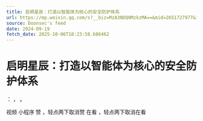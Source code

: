 ```yaml
---
title: 启明星辰：打造以智能体为核心的安全防护体系
url: https://mp.weixin.qq.com/s?__biz=MzA3NDQ0MzkzMA==&mid=2651727977&idx=2&sn=7ecfa50098ca8f5045d0119e97fc2ff4
source: Doonsec's feed
date: 2024-09-19
fetch_date: 2025-10-06T18:23:58.686462
---
```


# 启明星辰：打造以智能体为核心的安全防护体系

：
，
。

视频
小程序
赞
，轻点两下取消赞
在看
，轻点两下取消在看